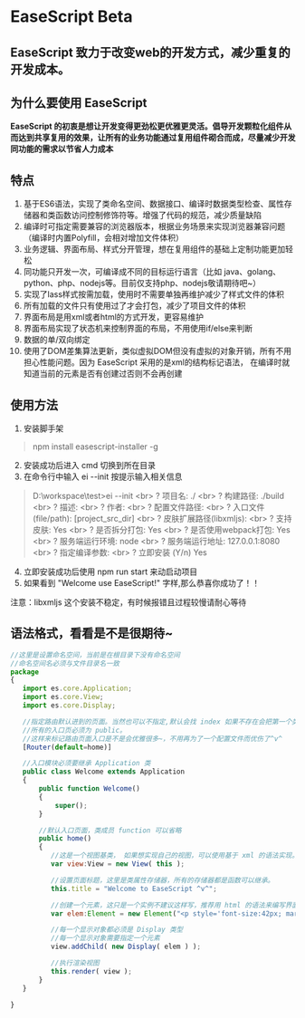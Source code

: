 # EaseScript Beta

## EaseScript 致力于改变web的开发方式，减少重复的开发成本。

## 为什么要使用 EaseScript

**EaseScript 的初衷是想让开发变得更劲松更优雅更灵活。倡导开发颗粒化组件从而达到共享复用的效果，让所有的业务功能通过复用组件砌合而成，尽量减少开发同功能的需求以节省人力成本**

## 特点

1. 基于ES6语法，实现了类命名空间、数据接口、编译时数据类型检查、属性存储器和类函数访问控制修饰符等。增强了代码的规范，减少质量缺陷
2. 编译时可指定需要兼容的浏览器版本，根据业务场景来实现浏览器兼容问题（编译时内置Polyfill，会相对增加文件体积）
3. 业务逻辑、界面布局、样式分开管理，想在复用组件的基础上定制功能更加轻松
4. 同功能只开发一次，可编译成不同的目标运行语言（比如 java、golang、python、php、nodejs等。目前仅支持php、nodejs敬请期待吧~）
5. 实现了lass样式按需加载，使用时不需要单独再维护减少了样式文件的体积
6. 所有加载的文件只有使用过了才会打包，减少了项目文件的体积
7. 界面布局是用xml或者html的方式开发，更容易维护
8. 界面布局实现了状态机来控制界面的布局，不用使用if/else来判断
9. 数据的单/双向绑定
10. 使用了DOM差集算法更新，类似虚拟DOM但没有虚拟的对象开销，所有不用担心性能问题。因为 EaseScript 采用的是xml的结构标记语法，
    在编译时就知道当前的元素是否有创建过否则不会再创建

## 使用方法

1. 安装脚手架

>    npm install easescript-installer -g

2. 安装成功后进入 cmd 切换到所在目录
3. 在命令行中输入 ei --init 按提示输入相关信息

>   D:\workspace\test>ei --init \<br>
>   ? 项目名: ./ \<br>
>   ? 构建路径: ./build \<br>
>   ? 描述: \<br>
>   ? 作者: \<br>
>   ? 配置文件路径: \<br>
>   ? 入口文件(file/path): [project_src_dir] \<br>
>   ? 皮肤扩展路径(libxmljs): \<br>
>   ? 支持皮肤: Yes \<br>
>   ? 是否拆分打包: Yes \<br>
>   ? 是否使用webpack打包: Yes \<br>
>   ? 服务端运行环境: node \<br>
>   ? 服务端运行地址: 127.0.0.1:8080 \<br>
>   ? 指定编译参数: \<br>
>   ? 立即安装 (Y/n) Yes 

4. 立即安装成功后使用 npm run start 来动启动项目
5. 如果看到 "Welcome use EaseScript!" 字样,那么恭喜你成功了！！

注意：libxmljs 这个安装不稳定，有时候报错且过程较慢请耐心等待


## 语法格式，看看是不是很期待~
``` js
//这里是设置命名空间，当前是在根目录下没有命名空间
//命名空间名必须与文件目录名一致
package
{
   import es.core.Application;
   import es.core.View;
   import es.core.Display;

   //指定路由默认进到的页面。当然也可以不指定,默认会找 index 如果不存在会把第一个类成员方法当成入口
   //所有的入口页必须为 public。
   //这样来标记路由页面入口是不是会优雅很多~，不用再为了一个配置文件而优伤了^v^
   [Router(default=home)]

   //入口模块必须要继承 Application 类
   public class Welcome extends Application 
   {
       public function Welcome()
       {
           super();
       }

       //默认入口页面，类成员 function 可以省略 
       public home()
       {
          //这是一个视图基类， 如果想实现自己的视图，可以使用基于 xml 的语法实现。
          var view:View = new View( this );

          //设置页面标题，这里是类属性存储器，所有的存储器都是函数可以继承。
          this.title = "Welcome to EaseScript ^v^";

          //创建一个元素，这只是一个实例不建议这样写，推荐用 html 的语法来编写界面
          var elem:Element = new Element("<p style='font-size:42px; margin:50px auto;width:100%; text-align:center;'>Welcome use EaseScript!</p>");

          //每一个显示对象都必须是 Display 类型
          //每一个显示对象需要指定一个元素  
          view.addChild( new Display( elem ) );

          //执行渲染视图
          this.render( view );
       }
   }

}

```
